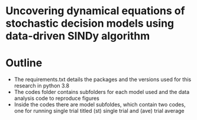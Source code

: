 # Uncovering dynamical equations of stochastic decision models using data-driven SINDy algorithm
# Outline
* The requirements.txt details the  packages and the versions used for this research in python 3.8
* The codes folder contains subfolders for each model used and the data analysis code to reproduce figures
* Inside the codes there are model subfoldes, which contain two codes, one for running single trial titled (st) single trial and (ave) trial average

